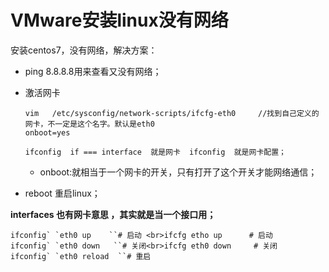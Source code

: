 # VMware安装linux没有网络

安装centos7，没有网络，解决方案：

* ping 8.8.8.8用来查看又没有网络；

* 激活网卡

  ~~~
  vim   /etc/sysconfig/network-scripts/ifcfg-eth0     //找到自己定义的网卡，不一定是这个名字。默认是eth0
  onboot=yes  
  
  ifconfig  if === interface  就是网卡  ifconfig  就是网卡配置；
  ~~~

  * onboot:就相当于一个网卡的开关，只有打开了这个开关才能网络通信；

* reboot 重启linux；

  

**interfaces 也有网卡意思 ，其实就是当一个接口用；**

```
ifconfig` `eth0 up    ``# 启动 <br>ifcfg etho up      # 启动
ifconfig` `eth0 down   ``# 关闭<br>ifcfg eth0 down     # 关闭
ifconfig` `eth0 reload  ``# 重启
```

